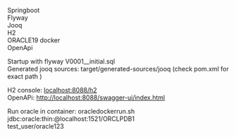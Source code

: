 Springboot <br>
Flyway <br>
Jooq<br>
H2<br>
ORACLE19 docker<BR>
OpenApi<br>
  

Startup with flyway V0001__initial.sql <br>
Generated jooq sources: target/generated-sources/jooq (check pom.xml for exact path ) <br>

H2 console: <a href="http://localhost:8088/h2">localhost:8088/h2</a> <br>
OpenAPi:  <a href="http://localhost:8088/swagger-ui/index.html">http://localhost:8088/swagger-ui/index.html</a> <br>

Run oracle in container: oracledockerrun.sh <Br>
jdbc:oracle:thin:@localhost:1521/ORCLPDB1 <br>
test_user/oracle123 <BR>
